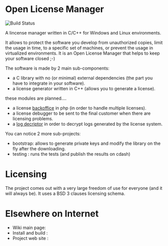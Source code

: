 # Open License Manager
![Build Status](https://travis-ci.org/open-license-manager/open-license-manager.png "Build Status")

A lincense manager written in C/C++ for Windows and Linux environments.

It allows to protect the software you develop from unauthorized copies,
limit the usage in time, to a specific set of machines, or prevent the usage in 
virtualized environments. It is an Open License Manager that helps to keep your 
software closed ;-)

The software is made by 2 main sub-components:
 * a C library with no (or minimal) external dependencies (the part you have to integrate in your software).
 * a license generator written in C++ (allows you to generate a license).
 
these modules are planned....
 * a license [backoffice](../../issues/7) in php (in order to handle multiple licenses).
 * a license debugger to be sent to the final customer when there are licensing problems. 
 * a [log decriptor](../../issues/8) in order to decrypt logs generated by the license system.

You can notice 2 more sub-projects:
 * bootstrap: allows to generate private keys and modify the library on the fly after the downloading.
 * testing  : runs the tests (and publish the results on cdash)
 
Licensing
=====================
The project comes out with a very large freedom of use for everyone (and it will always be). 
It uses a BSD 3 clauses licensing schema. 

Elsewhere on Internet
=====================
 * Wiki main page:
 * Install and build :
 * Project web site :
 